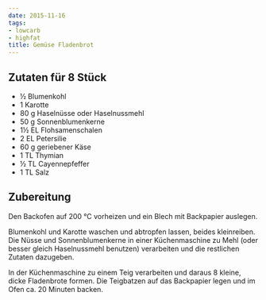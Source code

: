 ```yaml
---
date: 2015-11-16
tags:
- lowcarb
- highfat
title: Gemüse Fladenbrot
---
```


## Zutaten für 8 Stück
- ½     Blumenkohl
- 1     Karotte
- 80 g  Haselnüsse oder Haselnussmehl
- 50 g  Sonnenblumenkerne
- 1½ EL Flohsamenschalen
- 2 EL  Petersilie
- 60 g  geriebener Käse
- 1 TL  Thymian
- ½ TL  Cayennepfeffer
- 1 TL  Salz

## Zubereitung
Den Backofen auf 200 ℃ vorheizen und ein Blech mit Backpapier auslegen.

Blumenkohl und Karotte waschen und abtropfen lassen, beides kleinreiben. Die Nüsse und Sonnenblumenkerne in einer Küchenmaschine zu Mehl (oder besser gleich Haselnussmehl benutzen) verarbeiten und die restlichen Zutaten dazugeben.

In der Küchenmaschine zu einem Teig verarbeiten und daraus 8 kleine, dicke Fladenbrote formen. Die Teigbatzen auf das Backpapier legen und im Ofen ca. 20 Minuten backen.
